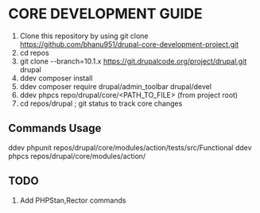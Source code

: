 # CORE DEVELOPMENT GUIDE

1. Clone this repository by using git clone https://github.com/bhanu951/drupal-core-development-project.git
2. cd repos
3. git clone --branch=10.1.x https://git.drupalcode.org/project/drupal.git drupal
4. ddev composer install
5. ddev composer require drupal/admin_toolbar drupal/devel
6. ddev phpcs repo/drupal/core/<PATH_TO_FILE> (from project root)
7. cd repos/drupal ; git status to track core changes

## Commands Usage

ddev phpunit repos/drupal/core/modules/action/tests/src/Functional
ddev phpcs repos/drupal/core/modules/action/

## TODO
1. Add PHPStan,Rector commands
